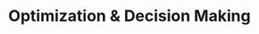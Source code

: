 ---
layout: category
title: Optimization & Decision Making
categories:
  - optimization
  - decision making
  - quantum computing
  - bandits
---